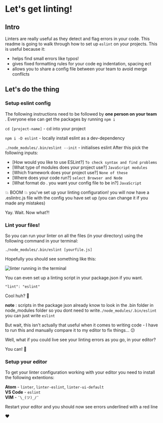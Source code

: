 # Let's get linting!

## Intro
Linters are really useful as they detect and flag errors in your code. This readme is going to walk through how to set up `eslint` on your projects. This is useful because it:

- helps find small errors like typos!
- gives fixed formatting rules for your code eg indentation, spacing ect
- allows you to share a config file between your team to avoid merge conflicts


## Let's do the thing

### Setup eslint config
The following instructions need to be followed by **one person on your team** . Everyone else can get the packages by running `npm i`

`cd [project-name]` - cd into your project

`npm i -D eslint` - locally install eslint as a dev-dependency

`./node_modules/.bin/eslint --init` - initialises eslint
After this pick the following inputs:
- [How would you like to use ESLint?] `To check syntax and find problems`
- [What type of modules does your project use?] `JavaScript modules`
- [Which framework does your project use?] `None of these`
- [Where does your code run?] `select Browser and Node`
- [What format do . you want your config file to be in?] `JavaScript`


:boom: BOOM :boom: you've set up your linting configuration! you will now have a .eslintrc.js file with the config you have set up (you can change it if you made any mistakes)

Yay. Wait. Now what?!

### Lint your files!

So you can run your linter on all the files (in your directory) using the following command in your terminal:

`./node_modules/.bin/eslint [yourfile.js]`

Hopefully you should see something like this:

![linter running in the terminal](https://user-images.githubusercontent.com/14337958/33136597-85ef40f8-cf9d-11e7-8a77-aea69053bd60.png)

You can even set up a linting script in your package.json if you want. 

```
"lint": "eslint"
```

Cool huh? :ice_cream: 

**note** : scripts in the package json already know to look in the .bin folder in node_modules folder so you dont need to write`./node_modules/.bin/eslint ` you can just write `eslint`

But wait, this isn't actually that useful when it comes to writing code - I have to run this and manually compare it to my editor to fix things... :confused: 

Well, what if you could live see your linting errors as you go, in your editor? 

You can! :tada: 

### Setup your editor
To get your linter configuration working with your editor you need to install the following extentions:

**Atom** - `linter`, `linter-eslint`, `linter-ui-default`  
**VS Code** - `eslint`  
**VIM** - `¯\_(ツ)_/¯`

Restart your editor and you should now see errors underlined with a red line 

:heart:
